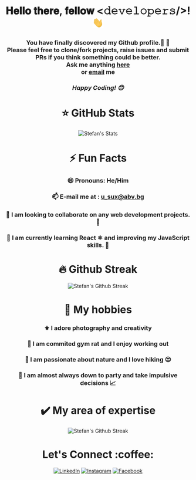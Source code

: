 <div align="center">
<h1> 𝐇𝐞𝐥𝐥𝐨 𝐭𝐡𝐞𝐫𝐞, 𝐟𝐞𝐥𝐥𝐨𝐰 <𝚍𝚎𝚟𝚎𝚕𝚘𝚙𝚎𝚛𝚜/>! <img src="https://github.com/ABSphreak/ABSphreak/blob/master/gifs/Hi.gif" target="_blank" width="30px"></h1>
</div>
<div align="center">
<h3>
You have finally discovered my Github profile.🌠 🌟<br/>
Please feel free to clone/fork projects, raise issues and submit PRs if you think something could be better. <br>
Ask me anything <a href="https://github.com/NoHop3/NoHop3/issues/new"><b>here</b></a><br>
or <a href="mailto:u_sux@abv.bg"><b>email</b></a> me
</h3>
	<h3><i>Happy Coding! 😊</i></h3> 
</div>
<div align="center"> 


<h1>⭐ GitHub Stats </h1>

<p> 
    <img src="https://github-readme-stats.vercel.app/api?username=NoHop3&count_private=true&show_icons=true&theme=gruvbox_light&hide=stars,issues" alt="Stefan's Stats" width="420"/> 
</p>

<h1>⚡ Fun Facts</h1>
	
<h3>😄 Pronouns: He/Him </h3>

<h3>📫 E-mail me at : <a href="mailto:u_sux@abv.bg"><b>u_sux@abv.bg </b></a></h3>

<h3>👯 I am looking to collaborate on any web development projects. 🤩 </h3>                   

<h3>🌱 I am currently learning React ⚛️ and improving my JavaScript skills. 💪</h3>
<h1> 🔥 Github Streak </h1>

<p>
  <img src="http://github-readme-streak-stats.herokuapp.com?user=NoHop3&theme=blood&hide_border=true&date_format=j%20M%5B%20Y%5D" alt="Stefan's Github Streak" width="420"/> 
</p>

<h1 >🌴 My hobbies</h1>
	
<h3>⚜️ I adore photography and creativity</h3>

<h3>🤙 I am commited gym rat and I enjoy working out </h3>

<h3>🥾 I am passionate about nature and I love hiking 😍</h3>

<h3>🥳 I am almost always down to party and take impulsive decisions 📈</h3>

<h1>✔️ My area of expertise</h1>

<p>
  <img src="https://github-readme-stats.vercel.app/api/top-langs/?username=NoHop3&layout=compact&theme=gruvbox_light" alt="Stefan's Github Streak" width="420"/> 
</p>
  <h1>Let's Connect :coffee: </h1>
<div>
	<a href="https://www.linkedin.com/in/stefang23/"><img src="https://img.icons8.com/bubbles/50/000000/linkedin.png" alt="LinkedIn"/></a>
	<a href="https://www.instagram.com/stefan_g23/"><img src="https://img.icons8.com/bubbles/50/000000/instagram.png" alt="Instagram"/></a>
	<a href="https://www.facebook.com/stefan.georgievxD/"><img src="https://img.icons8.com/bubbles/50/000000/facebook.png" alt="Facebook"/></a>
</div>
